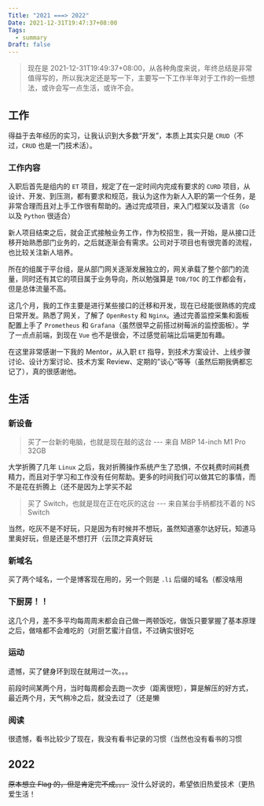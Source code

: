```yaml
---
Title: "2021 ===> 2022"
Date: 2021-12-31T19:47:37+08:00
Tags:
  - summary
Draft: false
---
```


> 现在是 2021-12-31T19:49:37+08:00，从各种角度来说，年终总结是非常值得写的，所以我决定还是写一下，主要写一下工作半年对于工作的一些想法，或许会写一点生活，或许不会。

<!--more--> 
## 工作
得益于去年经历的实习，让我认识到大多数“开发”，本质上其实只是 `CRUD`（不过，`CRUD` 也是一门技术活）。

### 工作内容
入职后首先是组内的 `ET` 项目，规定了在一定时间内完成有要求的 `CURD` 项目，从设计、开发、到压测，都有要求和规范，我认为这作为新人入职的第一个任务，是非常合理而且对上手工作很有帮助的。通过完成项目，来入门框架以及语言（`Go` 以及 `Python` 很适合）

新人项目结束之后，就会正式接触业务工作，作为校招生，我一开始，是从接口迁移开始熟悉部门业务的，之后就逐渐会有需求。公司对于项目也有很完善的流程，也比较关注新人培养。

所在的组属于平台组，是从部门网关逐渐发展独立的，网关承载了整个部门的流量，同时还有其它的项目属于业务导向，所以勉强算是 `TOB/TOC` 的工作都会有，但是总体流量不高。

这几个月，我的工作主要是进行某些接口的迁移和开发，现在已经能很熟练的完成日常开发。熟悉了网关，了解了 `OpenResty` 和 `Nginx`。通过完善监控采集和面板配置上手了 `Prometheus` 和 `Grafana`（虽然很早之前搭过树莓派的监控面板）。学了一点点前端，到现在 `Vue` 也不是很会，不过感觉前端比后端更加有趣。

在这里非常感谢一下我的 Mentor，从入职 `ET` 指导，到技术方案设计、上线步骤讨论、设计方案讨论、技术方案 Review、定期的”谈心“等等（虽然后期我俩都忘记了），真的很感谢他。
## 生活

### 新设备
> 买了一台新的电脑，也就是现在敲的这台 --- 来自 MBP 14-inch M1 Pro 32GB

大学折腾了几年 `Linux` 之后，我对折腾操作系统产生了恐惧，不仅耗费时间耗费精力，而且对于学习和工作没有任何帮助。更多的时间我们可以做其它的事情，而不是花在折腾上（还不是因为上学买不起

> 买了 Switch，也就是现在正在吃灰的这台 --- 来自某台手柄都找不着的 NS Switch

当然，吃灰不是不好玩，只是因为有时候并不想玩，虽然知道塞尔达好玩，知道马里奥好玩，但是还是不想打开（云顶之弈真好玩

### 新域名
买了两个域名，一个是博客现在用的，另一个则是 `.li` 后缀的域名（都没啥用

### 下厨房！！
这几个月，差不多平均每周周末都会自己做一两顿饭吃，做饭只要掌握了基本原理之后，做啥都不会难吃的（对厨艺蜜汁自信，不过确实很好吃

### 运动
遗憾，买了健身环到现在就用过一次。。。

前段时间某两个月，当时每周都会去跑一次步（距离很短），算是解压的好方式，最近两个月，天气稍冷之后，就没去过了（还是懒

### 阅读
很遗憾，看书比较少了现在，我没有看书记录的习惯（当然也没有看书的习惯

## 2022
~~原本想立 Flag 的，但是肯定完不成。。。~~
没什么好说的，希望依旧热爱技术（更热爱生活！

